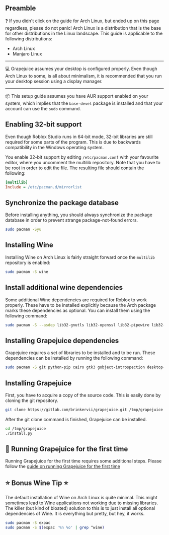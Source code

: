 ## Preamble

:question: If you didn't click on the guide for Arch Linux, but ended up on this page regardless, please do not panic!
Arch Linux is a distribution that is the base for other distributions in the Linux landscape. This guide is applicable
to the following distributions:

- Arch Linux
- Manjaro Linux

---

:computer: Grapejuice assumes your desktop is configured properly. Even though Arch Linux to some, is all about
minimalism, it is recommended that you run your desktop session using a display manager.

---

:package: This setup guide assumes you have AUR support enabled on your system, which implies that the `base-devel`
package is installed and that your account can use the `sudo` command.

## Enabling 32-bit support

Even though Roblox Studio runs in 64-bit mode, 32-bit libraries are still required for some parts of the program. This
is due to backwards compatibility in the Windows operating system.

You enable 32-bit support by editing `/etc/pacman.conf` with your favourite editor, where you uncomment the multilib
repository. Note that you have to be root in order to edit the file. The resulting file should contain the following:

```ini
[multilib]
Include = /etc/pacman.d/mirrorlist
```

## Synchronize the package database

Before installing anything, you should always synchronize the package database in order to prevent strange
package-not-found errors.

```sh
sudo pacman -Syu
```

## Installing Wine

Installing Wine on Arch Linux is fairly straight forward once the `multilib` repository is enabled:

```sh
sudo pacman -S wine
```

## Install additional wine dependencies

Some additional Wine dependencies are required for Roblox to work properly. These have to be installed explicitly
because the Arch package marks these dependencies as optional. You can install them using the following command:

```sh
sudo pacman -S --asdep lib32-gnutls lib32-openssl lib32-pipewire lib32-libpulse lib32-alsa-lib lib32-alsa-plugins
```

## Installing Grapejuice dependencies

Grapejuice requires a set of libraries to be installed and to be run. These dependencies can be installed by running the
following command:

```sh
sudo pacman -S git python-pip cairo gtk3 gobject-introspection desktop-file-utils xdg-utils xdg-user-dirs gtk-update-icon-cache shared-mime-info gobject-introspection
```

## Installing Grapejuice

First, you have to acquire a copy of the source code. This is easily done by cloning the git repository.

```sh
git clone https://gitlab.com/brinkervii/grapejuice.git /tmp/grapejuice
```

After the git clone command is finished, Grapejuice can be installed.

```sh
cd /tmp/grapejuice
./install.py
```

## :rocket: Running Grapejuice for the first time

Running Grapejuice for the first time requires some additional steps. Please follow
the [guide on running Grapejuice for the first time](../Guides/First-time-setup)

## :star: Bonus Wine Tip :star:

The default installation of Wine on Arch Linux is quite minimal. This might sometimes lead to Wine applications not
working due to missing libraries. The killer (but kind of bloated) solution to this is to just install all optional
dependencies of Wine. It is everything but pretty, but hey, it works.

```sh
sudo pacman -S expac
sudo pacman -S $(expac '%n %o' | grep ^wine)
```
